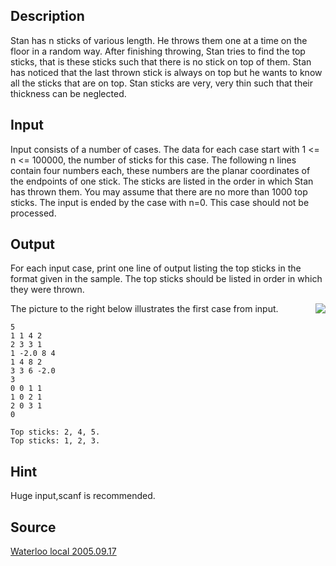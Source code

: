 <h2>Description</h2><p>Stan has n sticks of various length. He throws them one at a time on the floor in a random way. After finishing throwing, Stan tries to find the top sticks, that is these sticks such that there is no stick on top of them. Stan has noticed that the last thrown stick is always on top but he wants to know all the sticks that are on top. Stan sticks are very, very thin such that their thickness can be neglected. </p><h2>Input</h2><p>Input consists of a number of cases. The data for each case start with 1 &lt;= n &lt;= 100000, the number of sticks for this case. The following n lines contain four numbers each, these numbers are the planar coordinates of the endpoints of one stick. The sticks are listed in the order in which Stan has thrown them. You may assume that there are no more than 1000 top sticks. The input is ended by the case with n=0. This case should not be processed. </p><h2>Output</h2><p>For each input case, print one line of output listing the top sticks in the format given in the sample. The top sticks should be listed in order in which they were thrown. 
</p>
The picture to the right below illustrates the first case from input. <img src="images/2653_1.jpg" align="right"><pre><code class="language-input1">5
1 1 4 2
2 3 3 1
1 -2.0 8 4
1 4 8 2
3 3 6 -2.0
3
0 0 1 1
1 0 2 1
2 0 3 1
0
</code></pre><pre><code class="language-output1">Top sticks: 2, 4, 5.
Top sticks: 1, 2, 3.
</code></pre><h2>Hint</h2><p>Huge input,scanf is recommended.</p><h2>Source</h2><a href="searchproblem?field=source&amp;key=Waterloo+local+2005.09.17">Waterloo local 2005.09.17</a>